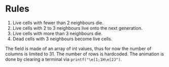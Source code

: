 # Rules
1. Live cells with fewer than 2 neighbours die.
2. Live cells with 2 to 3 neighbours live onto the next generation.
3. Live cells with more than 3 neighbours die.
4. Dead cells with 3 neighbours become live cells.

The field is made of an array of int values, thus for now the number of columns is limited to 31.
The number of rows is hardcoded.
The animation is done by clearing a terminal via `printf("\e[1;1H\e[2J")`.
